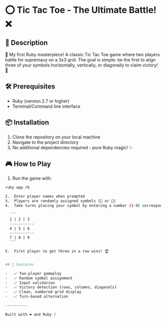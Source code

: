 # ⭕ Tic Tac Toe - The Ultimate Battle! ❌

## 📖 Description

🎯 My first Ruby masterpiece! A classic Tic Tac Toe game where two players battle for supremacy on a 3x3 grid.
The goal is simple: be the first to align three of your symbols horizontally, vertically, or diagonally to claim victory! 🎯

## 🛠️ Prerequisites

- Ruby (version 2.7 or higher)
- Terminal/Command line interface

## 📦 Installation

1. Clone the repository on your local machine
2. Navigate to the project directory
3. No additional dependencies required - pure Ruby magic! ✨

## 🎮 How to Play

1. Run the game with:

````bash
ruby app.rb

2.  Enter player names when prompted
3.  Players are randomly assigned symbols (🌚 or 🌝)
4.  Take turns placing your symbol by entering a number (1-9) corresponding to the grid position:

  ```
  1 | 2 | 3
  -----------
  4 | 5 | 6
  -----------
  7 | 8 | 9
  ```

5.  First player to get three in a row wins! 🏆


## 🎯 Features

-   ✅ Two-player gameplay
-   ✅ Random symbol assignment
-   ✅ Input validation
-   ✅ Victory detection (rows, columns, diagonals)
-   ✅ Clean, numbered grid display
-   ✅ Turn-based alternation

----------

Built with ❤️ and Ruby !
````
